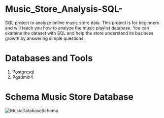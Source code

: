 # Music_Store_Analysis-SQL-

SQL project to analyze online music store data.
This project is for beginners and will teach you how to analyze the music playlist database. You can examine the dataset with SQL and help the store understand its business growth by answering simple questions.

# Databases and Tools

1) Postgresql
2) Pgadmin4


# Schema Music Store Database
![MusicDatabaseSchema](https://github.com/Sarveshg09/Music_Store_Analysis-SQL-/assets/98415226/c02525e7-e788-4fd6-8836-3ed1d931163b)
